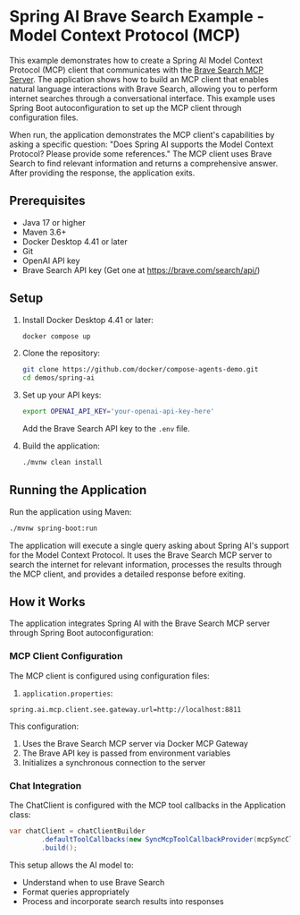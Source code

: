 # Spring AI Brave Search Example - Model Context Protocol (MCP)

This example demonstrates how to create a Spring AI Model Context Protocol (MCP) client that communicates with the [Brave Search MCP Server](https://github.com/modelcontextprotocol/servers/tree/main/src/brave-search). The application shows how to build an MCP client that enables natural language interactions with Brave Search, allowing you to perform internet searches through a conversational interface. This example uses Spring Boot autoconfiguration to set up the MCP client through configuration files.

When run, the application demonstrates the MCP client's capabilities by asking a specific question: "Does Spring AI supports the Model Context Protocol? Please provide some references." The MCP client uses Brave Search to find relevant information and returns a comprehensive answer. After providing the response, the application exits.

## Prerequisites

- Java 17 or higher
- Maven 3.6+
- Docker Desktop 4.41 or later
- Git
- OpenAI API key
- Brave Search API key (Get one at https://brave.com/search/api/)

## Setup

1. Install Docker Desktop 4.41 or later:
   ```bash
   docker compose up
   ```

2. Clone the repository:
   ```bash
   git clone https://github.com/docker/compose-agents-demo.git
   cd demos/spring-ai
   ```

3. Set up your API keys:
   ```bash
   export OPENAI_API_KEY='your-openai-api-key-here'
   ```
   
    Add the Brave Search API key to the `.env` file.

4. Build the application:
   ```bash
   ./mvnw clean install
   ```

## Running the Application

Run the application using Maven:
```bash
./mvnw spring-boot:run
```

The application will execute a single query asking about Spring AI's support for the Model Context Protocol. It uses the Brave Search MCP server to search the internet for relevant information, processes the results through the MCP client, and provides a detailed response before exiting.

## How it Works

The application integrates Spring AI with the Brave Search MCP server through Spring Boot autoconfiguration:

### MCP Client Configuration

The MCP client is configured using configuration files:

1. `application.properties`:
```properties
spring.ai.mcp.client.see.gateway.url=http://localhost:8811
```

This configuration:
1. Uses the Brave Search MCP server via Docker MCP Gateway
2. The Brave API key is passed from environment variables
3. Initializes a synchronous connection to the server

### Chat Integration

The ChatClient is configured with the MCP tool callbacks in the Application class:

```java
var chatClient = chatClientBuilder
        .defaultToolCallbacks(new SyncMcpToolCallbackProvider(mcpSyncClients))
        .build();
```

This setup allows the AI model to:
- Understand when to use Brave Search
- Format queries appropriately
- Process and incorporate search results into responses
